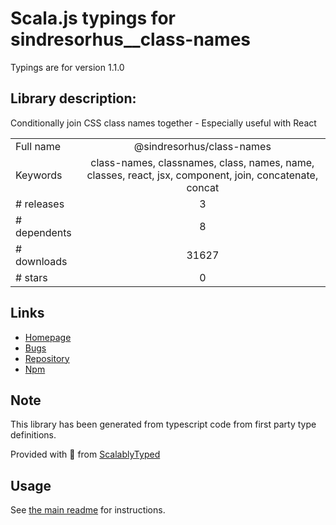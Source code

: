 
# Scala.js typings for sindresorhus__class-names

Typings are for version 1.1.0

## Library description:
Conditionally join CSS class names together - Especially useful with React

|                    |                 |
| ------------------ | :-------------: |
| Full name          | @sindresorhus/class-names |
| Keywords           | class-names, classnames, class, names, name, classes, react, jsx, component, join, concatenate, concat |
| # releases         | 3 |
| # dependents       | 8 |
| # downloads        | 31627 |
| # stars            | 0 |

## Links
- [Homepage](https://github.com/sindresorhus/class-names#readme)
- [Bugs](https://github.com/sindresorhus/class-names/issues)
- [Repository](https://github.com/sindresorhus/class-names)
- [Npm](https://www.npmjs.com/package/%40sindresorhus%2Fclass-names)
    


## Note
This library has been generated from typescript code from first party type definitions.

Provided with :purple_heart: from [ScalablyTyped](https://github.com/oyvindberg/ScalablyTyped)

## Usage
See [the main readme](../../readme.md) for instructions.


